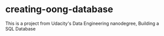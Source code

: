 # creating-oong-database
This is a project from Udacity's Data Engineering nanodegree, Building a SQL Database
